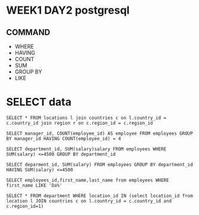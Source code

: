 # WEEK1 DAY2 postgresql

## COMMAND
  - WHERE
  - HAVING
  - COUNT
  - SUM
  - GROUP BY
  - LIKE

# SELECT data
```
SELECT * FROM locations l join countries c on l.country_id = c.country_id join region r on c.region_id = c.region_id
```

```
SELECT manager_id, COUNT(employee_id) AS employee FROM employees GROUP BY manager_id HAVING COUNT(employee_id) = 4
```

```
SELECT department_id, SUM(salary)salary FROM employees WHERE SUM(salary) <=4500 GROUP BY department_id
```

```
SELECT deparment_id, SUM(salary) FROM employees GROUP BY department_id HAVING SUM(salary) <=4500
```

```
SELECT employees_id,first_name,last_name from employees WHERE first_name LIKE 'Da%'
```

```
SELECT * FROM department WHERE location_id IN (select location_id from location l JOIN countries c on l.country_id = c.country_id and c.region_id=1)
```
